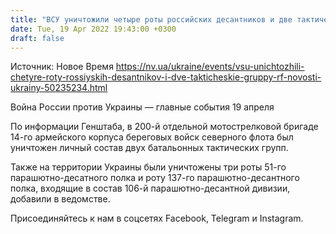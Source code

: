 ```yaml
---
title: "ВСУ уничтожили четыре роты российских десантников и две тактические группы оккупантов — Генштаб"
date: Tue, 19 Apr 2022 19:43:00 +0300
draft: false
---
```

Источник: Новое Время https://nv.ua/ukraine/events/vsu-unichtozhili-chetyre-roty-rossiyskih-desantnikov-i-dve-takticheskie-gruppy-rf-novosti-ukrainy-50235234.html


Война России против Украины — главные события 19 апреля

По информации Генштаба, в 200-й отдельной мотострелковой бригаде 14-го армейского корпуса береговых войск северного флота был уничтожен личный состав двух батальонных тактических групп.

Также на территории Украины были уничтожены три роты 51-го парашютно-десатного полка и роту 137-го парашютно-десантного полка, входящие в состав 106-й парашютно-десантной дивизии, добавили в ведомстве.

Присоединяйтесь к нам в соцсетях Facebook, Telegram и Instagram.
